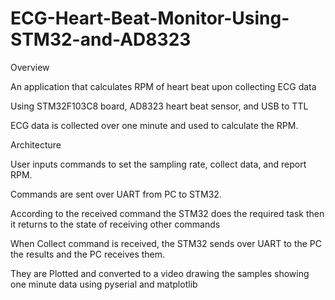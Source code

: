# ECG-Heart-Beat-Monitor-Using-STM32-and-AD8323

Overview


An application that calculates RPM of heart beat upon collecting ECG data

Using  STM32F103C8 board, AD8323 heart beat sensor, and USB to TTL

ECG data is collected over one minute and used to calculate the RPM.




Architecture


User inputs commands to set the sampling rate, collect data, and report RPM.

Commands are sent over UART from PC to STM32.

According to the received command the STM32 does the required task then it returns to the state of receiving other commands

When Collect command is received, the STM32 sends over UART to the PC the results and the PC receives them.

They are Plotted and converted to a video drawing the samples showing one minute data using pyserial and matplotlib


